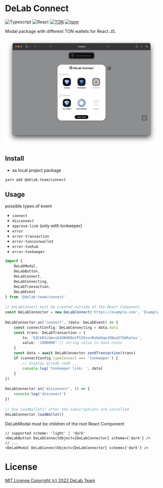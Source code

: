 # DeLab Connect

![Typescript](https://img.shields.io/badge/TypeScript-007ACC?style=for-the-badge&logo=typescript&logoColor=white)
![React](https://img.shields.io/badge/react-%2320232a.svg?style=for-the-badge&logo=react&logoColor=%2361DAFB)
[![TON](https://img.shields.io/badge/based%20on-TON-blue?style=for-the-badge)](https://ton.org/)
[![npm](https://img.shields.io/npm/v/@delab-team/connect?style=for-the-badge)](https://www.npmjs.com/package/@delab-team/connect)

Modal package with different TON wallets for React JS.

![example](./example/img/example.png)

## Install

- as local project package
```
yarn add @delab-team/connect
```

## Usage

possible types of event
- `connect`
- `disconnect`
- `approve-link` (only with tonkeeper)
- `error`
- `error-transaction`
- `error-toncoinwallet`
- `error-tonhub`
- `error-tonkeeper`

```typescript
import {
    DeLabModal,
    DeLabButton,
    DeLabConnect,
    DeLabConnecting,
    DeLabTransaction,
    DeLabEvent
} from '@delab-team/connect'

// DeLabConnect must be created outside of the React Component
const DeLabConnector = new DeLabConnect('https://example.com', 'Example', 'mainnet')

DeLabConnector.on('connect', (data: DeLabEvent) => {
    const connectConfig: DeLabConnecting = data.data
    const trans: DeLabTransaction = {
        to: 'EQCkR1cGmnsE45N4K0otPl5EnxnRakmGqeJUNua5fkWhales',
        value: '1000000' // string value in nano-coins
    }
    const data = await DeLabConnector.sendTransaction(trans)
    if (connectConfig.typeConnect === 'tonkeeper') {
        // display qrcode code ...
        console.log('tonkeeper link: ', data)
    }
})

DeLabConnector.on('disconnect', () => {
    console.log('disconect')
})

// Use loadWallet() after the subscriptions are installed
DeLabConnector.loadWallet()
```

DeLabModal must be children of the root React Component
```tsx
// supported scheme: 'light' | 'dark'
<DeLabButton DeLabConnectObject={DeLabConnector} scheme={'dark'} />
// ...
<DeLabModal DeLabConnectObject={DeLabConnector} scheme={'dark'} />
```

# License

[MIT License Copyright (c) 2022 DeLab Team](LICENSE)
